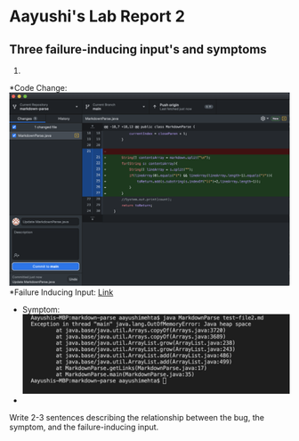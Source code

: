 # Aayushi's Lab Report 2
## Three failure-inducing input's and symptoms
1. 
*Code Change: ![Image](First_error_Change.png)
*Failure Inducing Input: [Link](https://github.com/agmehta1/cse15l-lab-reports/blob/main/test-file2.md)
* Symptom: ![Image](First_Error_Message.png)
*
Write 2-3 sentences describing the relationship between the bug, the symptom, and the failure-inducing input.
